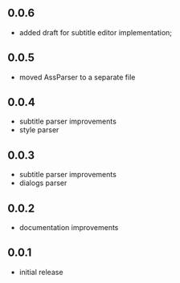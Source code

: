 ## 0.0.6

- added draft for subtitle editor implementation;

## 0.0.5

- moved AssParser to a separate file

## 0.0.4

- subtitle parser improvements
- style parser

## 0.0.3

- subtitle parser improvements
- dialogs parser

## 0.0.2

- documentation improvements

## 0.0.1

- initial release
